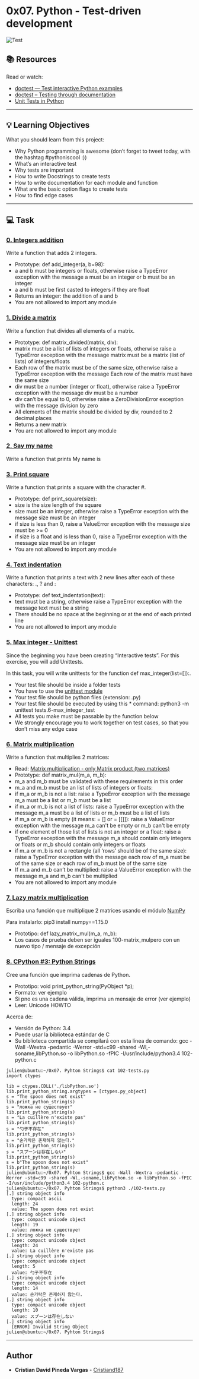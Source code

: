 # 0x07. Python - Test-driven development


![Test](https://raw.githubusercontent.com/cristiand187/holbertonschool-higher_level_programming/master/0x07-python-test_driven_development/giphy-4.gif)

## :books: Resources
Read or watch:
* [doctest — Test interactive Python examples](https://intranet.hbtn.io/rltoken/alaT1C9CeCbkRKh-yjMRww)
* [doctest – Testing through documentation](https://intranet.hbtn.io/rltoken/cpEYbv_Z55QrSVRiuG5tUw)
* [Unit Tests in Python](https://intranet.hbtn.io/rltoken/CELicn3K8hODQsWZak_h0g)

---
## :bulb: Learning Objectives
What you should learn from this project:

* Why Python programming is awesome (don’t forget to tweet today, with the hashtag #pythoniscool :))
* What’s an interactive test
* Why tests are important
* How to write Docstrings to create tests
* How to write documentation for each module and function
* What are the basic option flags to create tests
* How to find edge cases

---
## :computer: Task

### [0. Integers addition](./0-add_integer.py)
Write a function that adds 2 integers.
 * Prototype: def add_integer(a, b=98):
 * a and b must be integers or floats, otherwise raise a TypeError exception with the message a must be an integer or b must be an integer
 * a and b must be first casted to integers if they are float
 * Returns an integer: the addition of a and b
 * You are not allowed to import any module


### [1. Divide a matrix](./2-matrix_divided.py)
Write a function that divides all elements of a matrix.
 * Prototype: def matrix_divided(matrix, div):
 * matrix must be a list of lists of integers or floats, otherwise raise a TypeError exception with the message matrix must be a matrix (list of lists) of integers/floats
 * Each row of the matrix must be of the same size, otherwise raise a TypeError exception with the message Each row of the matrix must have the same size
 * div must be a number (integer or float), otherwise raise a TypeError exception with the message div must be a number
 * div can’t be equal to 0, otherwise raise a ZeroDivisionError exception with the message division by zero
 * All elements of the matrix should be divided by div, rounded to 2 decimal places 
 * Returns a new matrix
 * You are not allowed to import any module


### [2. Say my name](./3-say_my_name.py)
Write a function that prints My name is <first name> <last name>


### [3. Print square](./4-print_square.py)
Write a function that prints a square with the character #.
 * Prototype: def print_square(size):
 * size is the size length of the square
 * size must be an integer, otherwise raise a TypeError exception with the message size must be an integer
 * if size is less than 0, raise a ValueError exception with the message size must be >= 0
 * if size is a float and is less than 0, raise a TypeError exception with the message size must be an integer
 * You are not allowed to import any module


### [4. Text indentation](./5-text_indentation.py)
Write a function that prints a text with 2 new lines after each of these characters: ., ? and :

* Prototype: def text_indentation(text):
* text must be a string, otherwise raise a TypeError exception with the message text must be a string
* There should be no space at the beginning or at the end of each printed line
* You are not allowed to import any module


### [5. Max integer - Unittest](./tests/6-max_integer_test.py)
Since the beginning you have been creating “Interactive tests”. For this exercise, you will add Unittests.

In this task, you will write unittests for the function def max_integer(list=[]):.

* Your test file should be inside a folder tests
* You have to use the [unittest module](https://docs.python.org/3.4/library/unittest.html#module-unittest)
* Your test file should be python files (extension: .py)
* Your test file should be executed by using this * command: python3 -m unittest tests.6-max_integer_test
* All tests you make must be passable by the function below
* We strongly encourage you to work together on test cases, so that you don’t miss any edge case


### [6. Matrix multiplication](./100-matrix_mul.py)
Write a function that multiplies 2 matrices:
 * Read: [Matrix multiplication - only Matrix product (two matrices)](https://en.wikipedia.org/wiki/Matrix_multiplication)
 * Prototype: def matrix_mul(m_a, m_b):
 * m_a and m_b must be validated with these requirements in this order
 * m_a and m_b must be an list of lists of integers or floats:
 * if m_a or m_b is not a list: raise a TypeError exception with the message m_a must be a list or m_b must be a list
 * if m_a or m_b is not a list of lists: raise a TypeError exception with the message m_a must be a list of lists or m_b must be a list of lists
 * if m_a or m_b is empty (it means: = [] or = [[]]): raise a ValueError exception with the message m_a can't be empty or m_b can't be empty
 * if one element of those list of lists is not an integer or a float: raise a TypeError exception with the message m_a should contain only integers or floats or m_b should contain only integers or floats
 * if m_a or m_b is not a rectangle (all ‘rows’ should be of the same size): raise a TypeError exception with the message each row of m_a must be of the same size or each row of m_b must be of the same size
 * If m_a and m_b can’t be multiplied: raise a ValueError exception with the message m_a and m_b can't be multiplied
 * You are not allowed to import any module


### [7. Lazy matrix multiplication](./101-lazy_matrix_mul.py)
Escriba una función que multiplique 2 matrices usando el módulo [NumPy](https://numpy.org/)

Para instalarlo: pip3 install numpy==1.15.0

* Prototipo: def lazy_matrix_mul(m_a, m_b):
* Los casos de prueba deben ser iguales 100-matrix_mulpero con un nuevo tipo / mensaje de excepción

### [8. CPython #3: Python Strings](./102-python.c)

Cree una función que imprima cadenas de Python.

* Prototipo: void print_python_string(PyObject *p);
* Formato: ver ejemplo
* Si pno es una cadena válida, imprima un mensaje de error (ver ejemplo)
* Leer: Unicode HOWTO
 
Acerca de:

* Versión de Python: 3.4
* Puede usar la biblioteca estándar de C
* Su biblioteca compartida se compilará con esta línea de comando: gcc -Wall -Wextra -pedantic -Werror -std=c99 -shared -Wl,-soname,libPython.so -o libPython.so -fPIC -I/usr/include/python3.4 102-python.c

```
julien@ubuntu:~/0x07. Pyhton Strings$ cat 102-tests.py
import ctypes

lib = ctypes.CDLL('./libPython.so')
lib.print_python_string.argtypes = [ctypes.py_object]
s = "The spoon does not exist"
lib.print_python_string(s)
s = "ложка не существует"
lib.print_python_string(s)
s = "La cuillère n'existe pas"
lib.print_python_string(s)
s = "勺子不存在"
lib.print_python_string(s)
s = "숟가락은 존재하지 않는다."
lib.print_python_string(s)
s = "スプーンは存在しない"
lib.print_python_string(s)
s = b"The spoon does not exist"
lib.print_python_string(s)
julien@ubuntu:~/0x07. Pyhton Strings$ gcc -Wall -Wextra -pedantic -Werror -std=c99 -shared -Wl,-soname,libPython.so -o libPython.so -fPIC -I/usr/include/python3.4 102-python.c
julien@ubuntu:~/0x07. Pyhton Strings$ python3 ./102-tests.py
[.] string object info
  type: compact ascii
  length: 24
  value: The spoon does not exist
[.] string object info
  type: compact unicode object
  length: 19
  value: ложка не существует
[.] string object info
  type: compact unicode object
  length: 24
  value: La cuillère n'existe pas
[.] string object info
  type: compact unicode object
  length: 5
  value: 勺子不存在
[.] string object info
  type: compact unicode object
  length: 14
  value: 숟가락은 존재하지 않는다.
[.] string object info
  type: compact unicode object
  length: 10
  value: スプーンは存在しない
[.] string object info
  [ERROR] Invalid String Object
julien@ubuntu:~/0x07. Pyhton Strings$
```

---

## Author
* **Cristian David Pineda Vargas** - [Cristiand187](https://github.com/Cristiand187)
